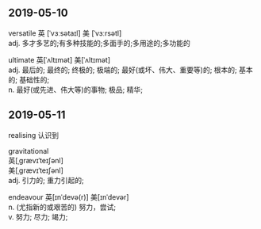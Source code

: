 ## 2019-05-10  

versatile
英 [ˈvɜːsətaɪl]   美 [ˈvɜːrsətl]  
adj.
多才多艺的;有多种技能的;多面手的;多用途的;多功能的


ultimate	英[ˈʌltɪmət]
美[ˈʌltɪmət]  
adj.	最后的; 最终的; 终极的; 极端的; 最好(或坏、伟大、重要等)的; 根本的; 基本的; 基础性的;  
n.	最好(或先进、伟大等)的事物; 极品; 精华;

## 2019-05-11
realising 
认识到


gravitational  
英[ˌɡrævɪˈteɪʃənl]   
美[ˌɡrævɪˈteɪʃənl]   
adj.	引力的; 重力引起的;   

endeavour	英[ɪnˈdevə(r)]
美[ɪnˈdevər]  
n.	(尤指新的或艰苦的) 努力，尝试;  
v.	努力; 尽力; 竭力;  

